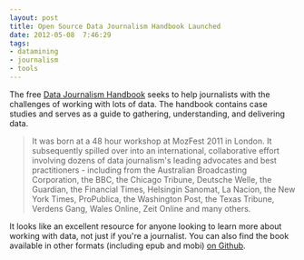 ```yaml
---
layout: post
title: Open Source Data Journalism Handbook Launched
date: 2012-05-08  7:46:29
tags:
- datamining
- journalism
- tools
---
```

The free [Data Journalism Handbook](http://datajournalismhandbook.org/1.0/en/index.html) seeks to help journalists with the challenges of working with lots of data. The handbook contains case studies and serves as a guide to gathering, understanding, and delivering data. 

> It was born at a 48 hour workshop at MozFest 2011 in London. It subsequently spilled over into an international, collaborative effort involving dozens of data journalism's leading advocates and best practitioners - including from the Australian Broadcasting Corporation, the BBC, the Chicago Tribune, Deutsche Welle, the Guardian, the Financial Times, Helsingin Sanomat, La Nacion, the New York Times, ProPublica, the Washington Post, the Texas Tribune, Verdens Gang, Wales Online, Zeit Online and many others. 

It looks like an excellent resource for anyone looking to learn more about working with data, not just if you're a journalist. You can also find the book available in other formats (including epub and mobi) [on Github](https://github.com/Mortimerp9/TheDataJournalismHandbook).